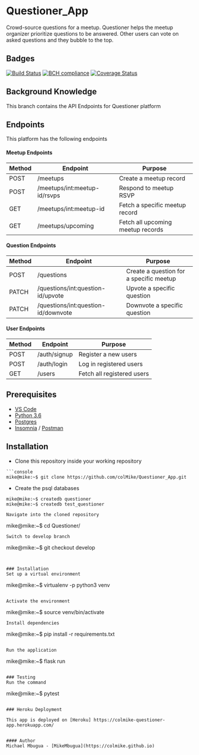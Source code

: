# Questioner_App
Crowd-source questions for a meetup. Questioner helps the meetup organizer prioritize questions to be answered. Other users can vote on asked questions and they bubble to the top.

## Badges
[![Build Status](https://travis-ci.org/colMike/Questioner_App.svg?branch=develop)](https://travis-ci.org/colMike/Questioner_App)
[![BCH compliance](https://bettercodehub.com/edge/badge/colMike/Questioner_App?branch=develop)](https://bettercodehub.com/)
[![Coverage Status](https://coveralls.io/repos/github/colMike/Questioner_App/badge.svg?branch=develop)](https://coveralls.io/github/colMike/Questioner_App?branch=develop)


## Background Knowledge
This branch contains the API Endpoints for Questioner platform

## Endpoints
This platform has the following endpoints

#### Meetup Endpoints

Method | Endpoint | Purpose
--- | --- | ---
POST | /meetups | Create a meetup record
POST | /meetups/int:meetup-id/rsvps | Respond to meetup RSVP
GET | /meetups/int:meetup-id | Fetch a specific meetup record
GET | /meetups/upcoming | Fetch all upcoming meetup records

#### Question Endpoints

Method | Endpoint | Purpose
--- | --- | ---
POST | /questions | Create a question for a specific meetup
PATCH | /questions/int:question-id/upvote | Upvote a specific question
PATCH | /questions/int:question-id/downvote | Downvote a specific question

#### User Endpoints

Method | Endpoint | Purpose
--- | --- | ---
POST | /auth/signup | Register a new users
POST | /auth/login | Log in  registered users
GET | /users | Fetch all registered users


## Prerequisites

- [VS Code](https://code.visualstudio.com)
- [Python 3.6](https://www.python.org)
- [Postgres](https://www.postgresql.org)
- [Insomnia](https://insomnia.rest) / [Postman](https://www.getpostman.com)

## Installation

- Clone this repository inside your working repository
```
```console
mike@mike:~$ git clone https://github.com/colMike/Questioner_App.git
```

- Create the psql databases

```console
mike@mike:~$ createdb questioner
mike@mike:~$ createdb test_questioner
```
```
Navigate into the cloned repository
```
mike@mike:~$ cd Questioner/
```
Switch to develop branch
```
mike@mike:~$ git checkout develop
```


### Installation
Set up a virtual environment

```
mike@mike:~$ virtualenv -p python3 venv
```

Activate the environment

```
mike@mike:~$ source venv/bin/activate
```
Install dependencies
```
mike@mike:~$ pip install -r requirements.txt
```

Run the application
```
mike@mike:~$ flask run
```

### Testing
Run the command
```
mike@mike:~$ pytest

```

### Heroku Deployment

This app is deployed on [Heroku] https://colmike-questioner-app.herokuapp.com/


#### Author 
Michael Mbugua - [MikeMbugua](https://colmike.github.io)
